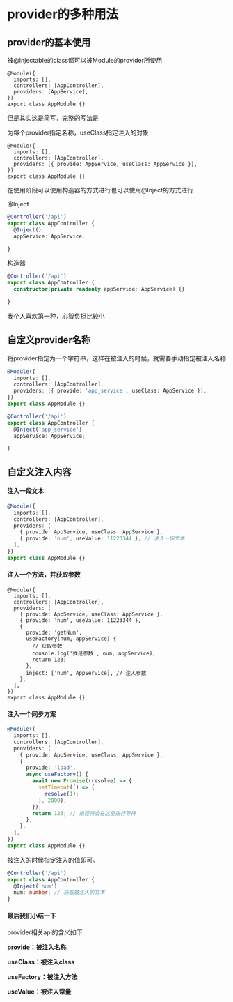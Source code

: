 # provider的多种用法

## provider的基本使用

被@Injectable的class都可以被Module的provider所使用

````
@Module({
  imports: [],
  controllers: [AppController],
  providers: [AppService],
})
export class AppModule {}
````

但是其实这是简写，完整的写法是

为每个provider指定名称，useClass指定注入的对象

```
@Module({
  imports: [],
  controllers: [AppController],
  providers: [{ provide: AppService, useClass: AppService }],
})
export class AppModule {}
```

在使用阶段可以使用构造器的方式进行也可以使用@Inject的方式进行

@Inject

```ts
@Controller('/api')
export class AppController {
  @Inject()
  appService: AppService;

}
```

构造器

```ts
@Controller('/api')
export class AppController {
  constructor(private readonly appService: AppService) {}

}
```

我个人喜欢第一种，心智负担比较小



## 自定义provider名称

将provider指定为一个字符串，这样在被注入的时候，就需要手动指定被注入名称

```ts
@Module({
  imports: [],
  controllers: [AppController],
  providers: [{ provide: 'app_service', useClass: AppService }],
})
export class AppModule {}
```



```ts
@Controller('/api')
export class AppController {
  @Inject('app_service')
  appService: AppService;

}
```



## 自定义注入内容

#### **注入一段文本**

```ts
@Module({
  imports: [],
  controllers: [AppController],
  providers: [
    { provide: AppService, useClass: AppService },
    { provide: 'num', useValue: 11223344 }, // 注入一段文本
  ],
})
export class AppModule {}
```

#### **注入一个方法，并获取参数**

```
@Module({
  imports: [],
  controllers: [AppController],
  providers: [
    { provide: AppService, useClass: AppService },
    { provide: 'num', useValue: 11223344 },
    {
      provide: 'getNum',
      useFactory(num, appService) {
        // 获取参数
        console.log('我是参数', num, appService);
        return 123;
      },
      inject: ['num', AppService], // 注入参数
    },
  ],
})
export class AppModule {}
```

#### **注入一个同步方案**

```ts
@Module({
  imports: [],
  controllers: [AppController],
  providers: [
    { provide: AppService, useClass: AppService },
    {
      provide: 'load',
      async useFactory() {
        await new Promise((resolve) => {
          setTimeout(() => {
            resolve(1);
          }, 2000);
        });
        return 123; // 进程将会在这里进行等待
      },
    },
  ],
})
export class AppModule {}
```

被注入的时候指定注入的值即可。

```ts
@Controller('/api')
export class AppController {
  @Inject('num')
  num: number; // 获取被注入的文本
}
```



#### 最后我们小结一下

provider相关api的含义如下

**provide：被注入名称**

**useClass：被注入class**

**useFactory：被注入方法**

**useValue：被注入常量**



